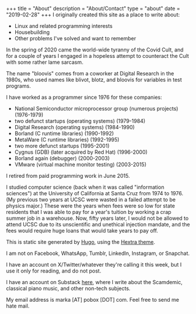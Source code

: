 +++
title = "About"
description = "About/Contact"
type = "about"
date = "2019-02-28"
+++
I originally created this site as a place to write about:

* Linux and related programming interests
* Housebuilding
* Other problems I've solved and want to remember

In the spring of 2020 came the world-wide tyranny of the Covid Cult, and for
a couple of years I engaged in a hopeless attempt to counteract the Cult
with some rather lame sarcasm.

The name "bloovis" comes from a coworker at Digital Research in the 1980s,
who used names like blivot, blotz, and bloovis for
variables in test programs. 

I have worked as a programmer since 1976 for these companies:

* National Semiconductor microprocessor group (numerous projects) (1976-1979)
* two defunct startups (operating systems) (1979-1984)
* Digital Research (operating systems) (1984-1990)
* Borland (C runtime libraries) (1990-1992)
* MetaWare (C runtime libraries) (1992-1995)
* two more defunct startups (1995-2001)
* Cygnus (GDB) (later acquired by Red Hat) (1996-2000)
* Borland again (debugger) (2000-2003)
* VMware (virtual machine monitor testing) (2003-2015)

I retired from paid programming work in June 2015.

I studied computer science (back when it was called "information
sciences") at the University of California at Santa Cruz from
1974 to 1976.  (My previous two years at UCSC were wasted in a failed
attempt to be physics major.)  These were the years when fees
were so low for state residents that I was able to pay for a year's
tuition by working a crap summer job in a warehouse.
Now, fifty years later, I would not be allowed to attend UCSC due to
its unscientific and unethical injection mandate, and the fees would
require huge loans that would take years to pay off.

This is static site generated by [Hugo](https://gohugo.io/),
using the [Hextra theme](https://imfing.github.io/hextra/).

I am not on Facebook, WhatsApp, Tumblr, LinkedIn, Instagram, or Snapchat.

I have an account on X/Twitter/whatever they're calling it this week, but I use it only for reading,
and do not post.

I have an account on Substack [here](https://markalexander.substack.com/),
where I write about the Scamdemic, classical piano music,
and other non-tech subjects.

My email address is marka [AT] pobox [DOT] com.
Feel free to send me hate mail.
